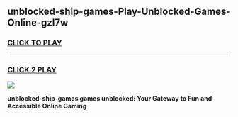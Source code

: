 
## unblocked-ship-games-Play-Unblocked-Games-Online-gzl7w
<h3>
<a href="https://premium76.site?title=unblocked-ship-games&ref=25A">CLICK TO PLAY</a></h3>
<hr>

<h3>
<a href="https://premium76.site?title=unblocked-ship-games&ref=25A">CLICK 2 PLAY</a>
  
</h3>

<a href="https://premium76.site?title=unblocked-ship-games&ref=25A"><img src="https://clearcache.store/games.png"></a>


**unblocked-ship-games games unblocked: Your Gateway to Fun and Accessible Online Gaming**
